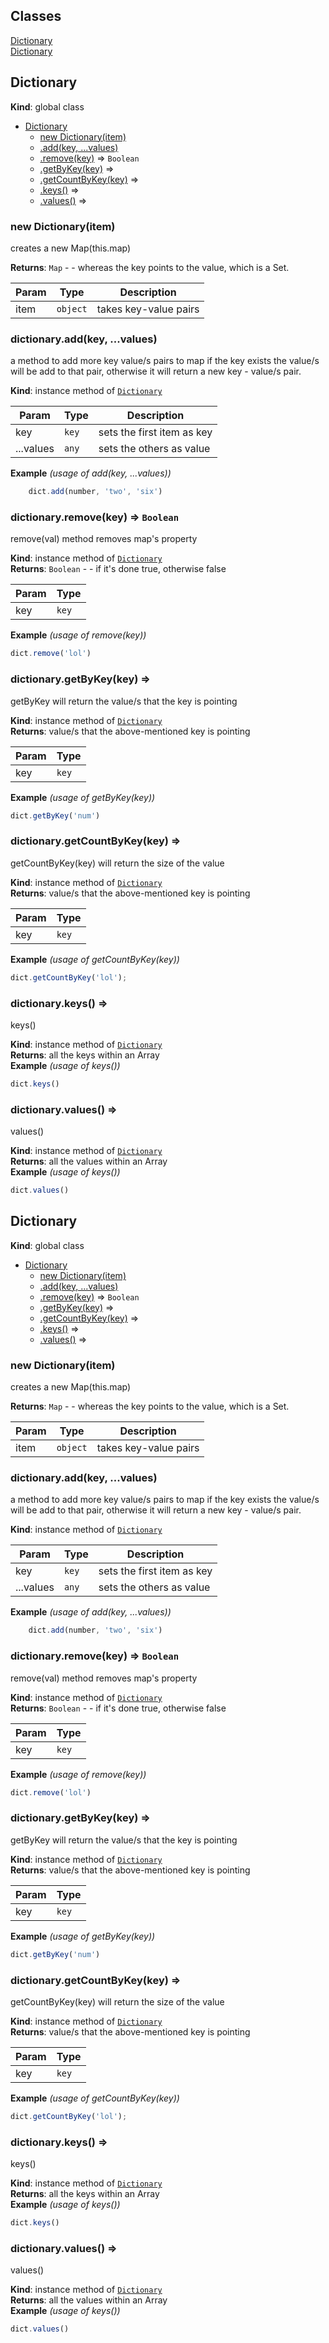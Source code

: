 ## Classes

<dl>
<dt><a href="#Dictionary">Dictionary</a></dt>
<dd></dd>
<dt><a href="#Dictionary">Dictionary</a></dt>
<dd></dd>
</dl>

<a name="Dictionary"></a>

## Dictionary
**Kind**: global class  

* [Dictionary](#Dictionary)
    * [new Dictionary(item)](#new_Dictionary_new)
    * [.add(key, ...values)](#Dictionary+add)
    * [.remove(key)](#Dictionary+remove) ⇒ <code>Boolean</code>
    * [.getByKey(key)](#Dictionary+getByKey) ⇒
    * [.getCountByKey(key)](#Dictionary+getCountByKey) ⇒
    * [.keys()](#Dictionary+keys) ⇒
    * [.values()](#Dictionary+values) ⇒

<a name="new_Dictionary_new"></a>

### new Dictionary(item)
creates a new Map(this.map)

**Returns**: <code>Map</code> - - whereas the key points to the value, which is a Set.  

| Param | Type | Description |
| --- | --- | --- |
| item | <code>object</code> | takes key-value pairs |

<a name="Dictionary+add"></a>

### dictionary.add(key, ...values)
a method to  add more key value/s pairs to map
if the key exists the value/s will be add to that pair,
otherwise it will return a  new key - value/s pair.

**Kind**: instance method of [<code>Dictionary</code>](#Dictionary)  

| Param | Type | Description |
| --- | --- | --- |
| key | <code>key</code> | sets the first item as key |
| ...values | <code>any</code> | sets the others as value |

**Example** *(usage of add(key, ...values))*  
```js
	dict.add(number, 'two', 'six')
```
<a name="Dictionary+remove"></a>

### dictionary.remove(key) ⇒ <code>Boolean</code>
remove(val) method removes map's property

**Kind**: instance method of [<code>Dictionary</code>](#Dictionary)  
**Returns**: <code>Boolean</code> - - if it's done true, otherwise false  

| Param | Type |
| --- | --- |
| key | <code>key</code> | 

**Example** *(usage of remove(key))*  
```js
dict.remove('lol')
```
<a name="Dictionary+getByKey"></a>

### dictionary.getByKey(key) ⇒
getByKey will return the value/s that the key is pointing

**Kind**: instance method of [<code>Dictionary</code>](#Dictionary)  
**Returns**: value/s that the above-mentioned key is pointing  

| Param | Type |
| --- | --- |
| key | <code>key</code> | 

**Example** *(usage of getByKey(key))*  
```js
dict.getByKey('num')
```
<a name="Dictionary+getCountByKey"></a>

### dictionary.getCountByKey(key) ⇒
getCountByKey(key) will return the size of the value

**Kind**: instance method of [<code>Dictionary</code>](#Dictionary)  
**Returns**: value/s that the above-mentioned key is pointing  

| Param | Type |
| --- | --- |
| key | <code>key</code> | 

**Example** *(usage of getCountByKey(key))*  
```js
dict.getCountByKey('lol');
```
<a name="Dictionary+keys"></a>

### dictionary.keys() ⇒
keys()

**Kind**: instance method of [<code>Dictionary</code>](#Dictionary)  
**Returns**: all the keys within an Array  
**Example** *(usage of keys())*  
```js
dict.keys()
```
<a name="Dictionary+values"></a>

### dictionary.values() ⇒
values()

**Kind**: instance method of [<code>Dictionary</code>](#Dictionary)  
**Returns**: all the values within an Array  
**Example** *(usage of keys())*  
```js
dict.values()
```
<a name="Dictionary"></a>

## Dictionary
**Kind**: global class  

* [Dictionary](#Dictionary)
    * [new Dictionary(item)](#new_Dictionary_new)
    * [.add(key, ...values)](#Dictionary+add)
    * [.remove(key)](#Dictionary+remove) ⇒ <code>Boolean</code>
    * [.getByKey(key)](#Dictionary+getByKey) ⇒
    * [.getCountByKey(key)](#Dictionary+getCountByKey) ⇒
    * [.keys()](#Dictionary+keys) ⇒
    * [.values()](#Dictionary+values) ⇒

<a name="new_Dictionary_new"></a>

### new Dictionary(item)
creates a new Map(this.map)

**Returns**: <code>Map</code> - - whereas the key points to the value, which is a Set.  

| Param | Type | Description |
| --- | --- | --- |
| item | <code>object</code> | takes key-value pairs |

<a name="Dictionary+add"></a>

### dictionary.add(key, ...values)
a method to  add more key value/s pairs to map
if the key exists the value/s will be add to that pair,
otherwise it will return a  new key - value/s pair.

**Kind**: instance method of [<code>Dictionary</code>](#Dictionary)  

| Param | Type | Description |
| --- | --- | --- |
| key | <code>key</code> | sets the first item as key |
| ...values | <code>any</code> | sets the others as value |

**Example** *(usage of add(key, ...values))*  
```js
	dict.add(number, 'two', 'six')
```
<a name="Dictionary+remove"></a>

### dictionary.remove(key) ⇒ <code>Boolean</code>
remove(val) method removes map's property

**Kind**: instance method of [<code>Dictionary</code>](#Dictionary)  
**Returns**: <code>Boolean</code> - - if it's done true, otherwise false  

| Param | Type |
| --- | --- |
| key | <code>key</code> | 

**Example** *(usage of remove(key))*  
```js
dict.remove('lol')
```
<a name="Dictionary+getByKey"></a>

### dictionary.getByKey(key) ⇒
getByKey will return the value/s that the key is pointing

**Kind**: instance method of [<code>Dictionary</code>](#Dictionary)  
**Returns**: value/s that the above-mentioned key is pointing  

| Param | Type |
| --- | --- |
| key | <code>key</code> | 

**Example** *(usage of getByKey(key))*  
```js
dict.getByKey('num')
```
<a name="Dictionary+getCountByKey"></a>

### dictionary.getCountByKey(key) ⇒
getCountByKey(key) will return the size of the value

**Kind**: instance method of [<code>Dictionary</code>](#Dictionary)  
**Returns**: value/s that the above-mentioned key is pointing  

| Param | Type |
| --- | --- |
| key | <code>key</code> | 

**Example** *(usage of getCountByKey(key))*  
```js
dict.getCountByKey('lol');
```
<a name="Dictionary+keys"></a>

### dictionary.keys() ⇒
keys()

**Kind**: instance method of [<code>Dictionary</code>](#Dictionary)  
**Returns**: all the keys within an Array  
**Example** *(usage of keys())*  
```js
dict.keys()
```
<a name="Dictionary+values"></a>

### dictionary.values() ⇒
values()

**Kind**: instance method of [<code>Dictionary</code>](#Dictionary)  
**Returns**: all the values within an Array  
**Example** *(usage of keys())*  
```js
dict.values()
```
